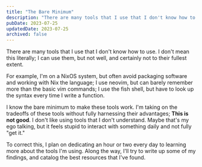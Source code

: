```yaml
---
title: "The Bare Minimum"
description: "There are many tools that I use that I don't know how to use. I don't mean this literally; I can use them, but not well, and certainly not to their fullest extent. This is not good."
pubDate: 2023-07-25
updatedDate: 2023-07-25
archived: false
---
```


There are many tools that I use that I don't know how to use. I don't mean this literally; I can use them, but not well, and certainly not to their fullest extent.

For example, I'm on a NixOS system, but often avoid packaging software and working with Nix the language; I use neovim, but can barely remember more than the basic vim commands; I use the fish shell, but have to look up the syntax every time I write a function.

I know the bare minimum to make these tools work. I'm taking on the tradeoffs of these tools without fully harnessing their advantages; **This is not good**. I don't like using tools that I don't understand. Maybe that's my ego talking, but it feels stupid to interact with something daily and not fully "get it."

To correct this, I plan on dedicating an hour or two every day to learning more about the tools I'm using. Along the way, I'll try to write up some of my findings, and catalog the best resources that I've found.